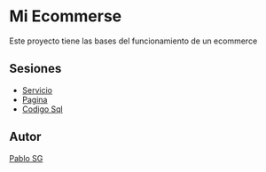 # Mi Ecommerse

Este proyecto tiene las bases del funcionamiento de un ecommerce


## Sesiones

- [Servicio](./services/ "Servicio")
- [Pagina](./ePage/ "Pagina")
- [Codigo Sql](./sql/ "Codigo Sql")

## Autor

[Pablo SG](https://github.com/PabloSan1997?tab=repositories "Pablo SG")
